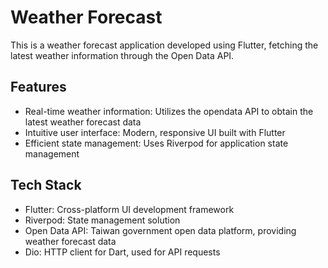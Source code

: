 # Weather Forecast

This is a weather forecast application developed using Flutter, fetching the latest weather information through the Open Data API.

## Features

- Real-time weather information: Utilizes the opendata API to obtain the latest weather forecast data
- Intuitive user interface: Modern, responsive UI built with Flutter
- Efficient state management: Uses Riverpod for application state management

## Tech Stack

- Flutter: Cross-platform UI development framework
- Riverpod: State management solution
- Open Data API: Taiwan government open data platform, providing weather forecast data
- Dio: HTTP client for Dart, used for API requests
